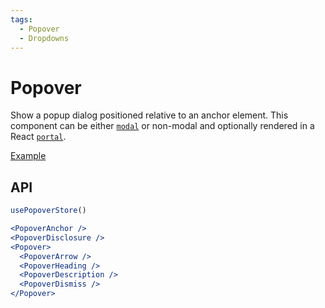 ```yaml
---
tags:
  - Popover
  - Dropdowns
---
```


# Popover

<div data-description>

Show a popup dialog positioned relative to an anchor element. This component can be either <a href="/reference/popover#modal"><code>modal</code></a> or non-modal and optionally rendered in a React <a href="/reference/popover#portal"><code>portal</code></a>.

</div>

<div data-tags></div>

<a href="../examples/popover/index.tsx" data-playground>Example</a>

## API

```jsx
usePopoverStore()

<PopoverAnchor />
<PopoverDisclosure />
<Popover>
  <PopoverArrow />
  <PopoverHeading />
  <PopoverDescription />
  <PopoverDismiss />
</Popover>
```
